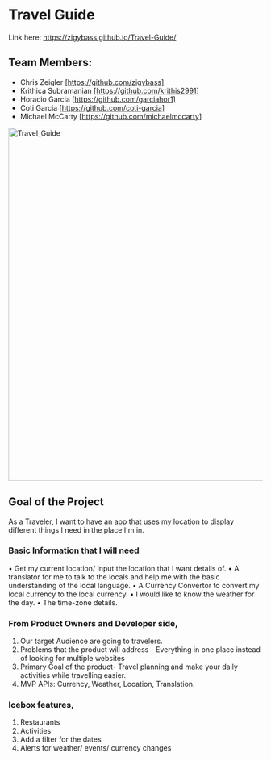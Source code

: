 # Travel Guide

Link here: https://zigybass.github.io/Travel-Guide/

## Team Members:
- Chris Zeigler [https://github.com/zigybass]
- Krithica Subramanian [https://github.com/krithis2991]
- Horacio Garcia [https://github.com/garciahor1]
- Coti Garcia [https://github.com/coti-garcia]
- Michael McCarty [https://github.com/michaelmccarty]

<img width="700" alt="Travel_Guide" src="https://user-images.githubusercontent.com/50716272/66876099-894db600-ef7e-11e9-86a5-6b04d8c4faab.png">


## Goal of the Project

As a Traveler, I want to have an app that uses my location to display different things I need in the place I'm in. 

### Basic Information that I will need
•	Get my current location/ Input the location that I want details of.
•	A translator for me to talk to the locals and help me with the basic understanding of the local language.
•	A Currency Convertor to convert my local currency to the local currency.
•	I would like to know the weather for the day.
•	The time-zone details. 

### From Product Owners and Developer side,
1.	Our target Audience are going to travelers.
2.	Problems that the product will address - Everything in one place instead of looking for multiple websites 
3.	Primary Goal of the product- Travel planning and make your daily activities while travelling easier.
4.	MVP APIs: Currency, Weather, Location, Translation.

### Icebox features,
 
1.	Restaurants 
2.	Activities 
3.	Add a filter for the dates
4.	Alerts for weather/ events/ currency changes

